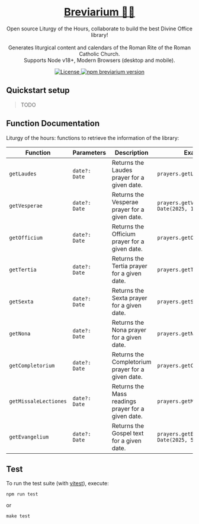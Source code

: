 <h1 align="center">
  <a href="https://github.com/breviarium-app/breviarium--core">
    Breviarium 🙏🏼
  </a>
</h1>

<p align="center">
  Open source Liturgy of the Hours, collaborate to build the best Divine Office library!<br><br>
  Generates liturgical content and calendars of the Roman Rite of the Roman Catholic Church.<br>
  Supports Node v18+, Modern Browsers (desktop and mobile).
</p>

<p align="center">
    <a href="LICENSE">
        <img alt="License" src="https://img.shields.io/badge/license-MIT-blue?color=blue&style=flat">
    </a>
    <a href="https://www.npmjs.com/package/breviarium/v/latest" target="_blank" rel="noopener noreferrer">
        <img alt="npm breviarium version" src="https://img.shields.io/npm/v/breviarium/latest?style=flat&logo=npm&color=35d401">
    </a>


</p>

## Quickstart setup

> TODO

## Function Documentation

Liturgy of the hours: functions to retrieve the information of the library:

| Function              | Parameters    | Description                                        | Example Call                                   |
|-----------------------|---------------|----------------------------------------------------|------------------------------------------------|
| `getLaudes`           | `date?: Date` | Returns the Laudes prayer for a given date.        | `prayers.getLaudes();`                         |
| `getVesperae`         | `date?: Date` | Returns the Vesperae prayer for a given date.      | `prayers.getVesperae(new Date(2025, 1, 17));`  |
| `getOfficium`         | `date?: Date` | Returns the Officium prayer for a given date.      | `prayers.getOfficium();`                       |
| `getTertia`           | `date?: Date` | Returns the Tertia prayer for a given date.        | `prayers.getTertia();`                         |
| `getSexta`            | `date?: Date` | Returns the Sexta prayer for a given date.         | `prayers.getSexta(new Date());`                |
| `getNona`             | `date?: Date` | Returns the Nona prayer for a given date.          | `prayers.getNona();`                           |
| `getCompletorium`     | `date?: Date` | Returns the Completorium prayer for a given date.  | `prayers.getCompletorium();`                   |
| `getMissaleLectiones` | `date?: Date` | Returns the Mass readings prayer for a given date. | `prayers.getMissaleLectiones();`               |
| `getEvangelium`       | `date?: Date` | Returns the Gospel text for a given date.          | `prayers.getEvangelium(new Date(2025, 5, 1));` |

## Test

To run the test suite (with [vitest](https://vitest.dev/)), execute:

```shell
npm run test
```

or

```shell
make test
```